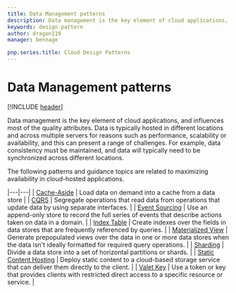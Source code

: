 ```yaml
---
title: Data Management patterns
description: Data management is the key element of cloud applications, and influences most of the quality attributes. Data is typically hosted in different locations and across multiple servers for reasons such as performance, scalability or availability, and this can present a range of challenges. For example, data consistency must be maintained, and data will typically need to be synchronized across different locations.
keywords: design pattern
author: dragon119
manager: bennage

pnp.series.title: Cloud Design Patterns
---
```


# Data Management patterns

[!INCLUDE [header](../_includes/header.md)]

Data management is the key element of cloud applications, and influences most of the quality attributes. Data is typically hosted in different locations and across multiple servers for reasons such as performance, scalability or availability, and this can present a range of challenges. For example, data consistency must be maintained, and data will typically need to be synchronized across different locations.

The following patterns and guidance topics are related to maximizing availability in cloud-hosted applications.

|---|---|
| [Cache-Aside](./cache-aside.md) | Load data on demand into a cache from a data store |
| [CQRS](./command-and-query-responsibility-segregation-cqrs.md) | Segregate operations that read data from operations that update data by using separate interfaces. |
| [Event Sourcing](./event-sourcing.md) | Use an append-only store to record the full series of events that describe actions taken on data in a domain. |
| [Index Table](./index-table.md) | Create indexes over the fields in data stores that are frequently referenced by queries. |
| [Materialized View](./materialized-view.md) | Generate prepopulated views over the data in one or more data stores when the data isn't ideally formatted for required query operations. |
| [Sharding](./sharding.md) | Divide a data store into a set of horizontal partitions or shards. |
| [Static Content Hosting](./static-content-hosting.md) | Deploy static content to a cloud-based storage service that can deliver them directly to the client. |
| [Valet Key](./valet-key.md) | Use a token or key that provides clients with restricted direct access to a specific resource or service. |